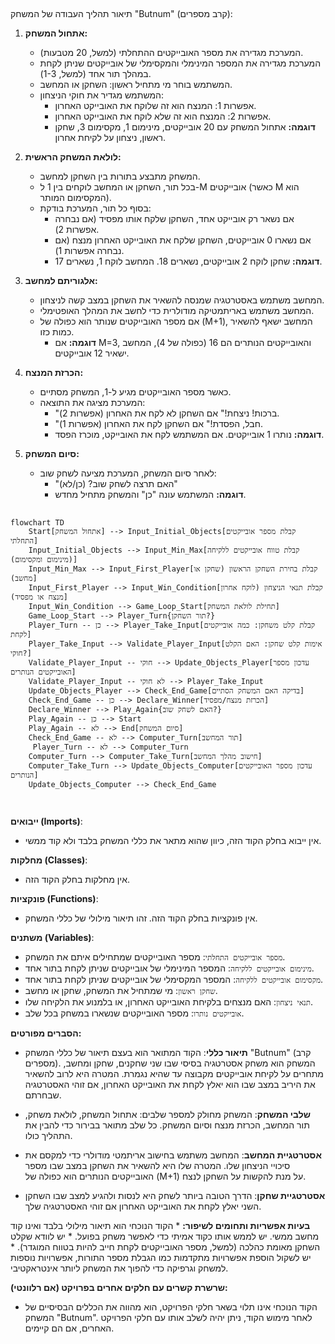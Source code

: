 ## <algorithm>

תיאור תהליך העבודה של המשחק "Butnum" (קרב מספרים):

1.  **אתחול המשחק:**
    *   המערכת מגדירה את מספר האובייקטים ההתחלתי (למשל, 20 מטבעות).
    *   המערכת מגדירה את המספר המינימלי והמקסימלי של אובייקטים שניתן לקחת במהלך תור אחד (למשל, 1-3).
    *   המשתמש בוחר מי מתחיל ראשון: השחקן או המחשב.
    *   המשתמש מגדיר את חוקי הניצחון:
        *   אפשרות 1: המנצח הוא זה שלוקח את האובייקט האחרון.
        *   אפשרות 2: המנצח הוא זה שלא לוקח את האובייקט האחרון.
        *   **דוגמה:** אתחול המשחק עם 20 אובייקטים, מינימום 1, מקסימום 3, שחקן ראשון, ניצחון על לקיחת אחרון.

2.  **לולאת המשחק הראשית:**
    *   המשחק מתבצע בתורות בין השחקן למחשב.
    *   בכל תור, השחקן או המחשב לוקחים בין 1 ל-M אובייקטים (כאשר M הוא המקסימום המותר).
    *   בסוף כל תור, המערכת בודקת:
        *   אם נשאר רק אובייקט אחד, השחקן שלקח אותו מפסיד (אם נבחרה אפשרות 2).
        *   אם נשארו 0 אובייקטים, השחקן שלקח את האובייקט האחרון מנצח (אם נבחרה אפשרות 1).
        *   **דוגמה:** שחקן לוקח 2 אובייקטים, נשארים 18. המחשב לוקח 1, נשארים 17.

3.  **אלגוריתם למחשב:**
    *   המחשב משתמש באסטרטגיה שמנסה להשאיר את השחקן במצב קשה לניצחון.
    *   המחשב משתמש באריתמטיקה מודולרית כדי לחשב את המהלך האופטימלי.
    *   אם מספר האובייקטים שנותר הוא כפולה של (M+1), המחשב ישאף להשאיר כמות כזו.
        *   **דוגמה:** אם M=3, והאובייקטים הנותרים הם 16 (כפולה של 4), המחשב ישאיר 12 אובייקטים.

4.  **הכרזת המנצח:**
    *   כאשר מספר האובייקטים מגיע ל-1, המשחק מסתיים.
    *   המערכת מציגה את התוצאה:
        *   "ברכות! ניצחת!" אם השחקן לא לקח את האחרון (אפשרות 2).
        *   "חבל, הפסדת!" אם השחקן לקח את האחרון (אפשרות 1).
        *   **דוגמה:** נותרו 1 אובייקטים. אם המשתמש לקח את האובייקט, מוכרז הפסד.

5.  **סיום המשחק:**
    *   לאחר סיום המשחק, המערכת מציעה לשחק שוב:
        *   "האם תרצה לשחק שוב? (כן/לא)"
        *   **דוגמה:** המשתמש עונה "כן" והמשחק מתחיל מחדש.

## <mermaid>
```mermaid
flowchart TD
    Start[אתחול המשחק] --> Input_Initial_Objects[קבלת מספר אובייקטים התחלתי]
    Input_Initial_Objects --> Input_Min_Max[קבלת טווח אובייקטים ללקיחה (מינימום ומקסימום)]
    Input_Min_Max --> Input_First_Player[קבלת בחירת השחקן הראשון (שחקן או מחשב)]
    Input_First_Player --> Input_Win_Condition[קבלת תנאי הניצחון (לוקח אחרון מנצח או מפסיד)]
    Input_Win_Condition --> Game_Loop_Start[תחילת לולאת המשחק]
    Game_Loop_Start --> Player_Turn{תור השחקן?}
    Player_Turn -- כן --> Player_Take_Input[קבלת קלט משחקן: כמה אובייקטים לקחת]
    Player_Take_Input --> Validate_Player_Input[אימות קלט שחקן: האם הקלט חוקי?]
    Validate_Player_Input -- חוקי --> Update_Objects_Player[עדכון מספר האובייקטים הנותרים]
    Validate_Player_Input -- לא חוקי --> Player_Take_Input
    Update_Objects_Player --> Check_End_Game[בדיקה האם המשחק הסתיים]
    Check_End_Game -- כן --> Declare_Winner[הכרזת מנצח/מפסיד]
    Declare_Winner --> Play_Again{האם לשחק שוב?}
    Play_Again -- כן --> Start
    Play_Again -- לא --> End[סיום המשחק]
    Check_End_Game -- לא --> Computer_Turn[תור המחשב]
     Player_Turn -- לא --> Computer_Turn
    Computer_Turn --> Computer_Take_Turn[חישוב מהלך המחשב]
    Computer_Take_Turn --> Update_Objects_Computer[עדכון מספר האובייקטים הנותרים]
    Update_Objects_Computer --> Check_End_Game
    
```
## <explanation>

**ייבואים (Imports)**:
   * אין ייבוא בחלק הקוד הזה, כיוון שהוא מתאר את כללי המשחק בלבד ולא קוד ממשי.

**מחלקות (Classes)**:
   * אין מחלקות בחלק הקוד הזה.

**פונקציות (Functions)**:
   * אין פונקציות בחלק הקוד הזה. זהו תיאור מילולי של כללי המשחק.

**משתנים (Variables)**:
   * `מספר אובייקטים התחלתי`: מספר האובייקטים שמתחילים איתם את המשחק.
   * `מינימום אובייקטים ללקיחה`: המספר המינימלי של אובייקטים שניתן לקחת בתור אחד.
   * `מקסימום אובייקטים ללקיחה`: המספר המקסימלי של אובייקטים שניתן לקחת בתור אחד.
   * `שחקן ראשון`: מי שמתחיל את המשחק, שחקן או מחשב.
   * `תנאי ניצחון`: האם מנצחים בלקיחת האובייקט האחרון, או בלמנוע את הלקיחה שלו.
   * `אובייקטים נותרו`: מספר האובייקטים שנשארו במשחק בכל שלב.

**הסברים מפורטים:**

*   **תיאור כללי**: הקוד המתואר הוא בעצם תיאור של כללי המשחק "Butnum" (קרב מספרים). המשחק הוא משחק אסטרטגיה בסיסי שבו שני שחקנים, שחקן ומחשב, מתחרים על לקיחת אובייקטים מקבוצה עד שהיא נגמרת. המטרה היא לרוב להשאיר את היריב במצב שבו הוא יאלץ לקחת את האובייקט האחרון, אם זוהי האסטרטגיה שבחרתם.

*   **שלבי המשחק**: המשחק מחולק למספר שלבים: אתחול המשחק, לולאת משחק, תור המחשב, הכרזת מנצח וסיום המשחק. כל שלב מתואר בבירור כדי להבין את התהליך כולו.

*   **אסטרטגיית המחשב**: המחשב משתמש בחישוב אריתמטי מודולרי כדי למקסם את סיכויי הניצחון שלו. המטרה שלו היא להשאיר את השחקן במצב שבו מספר האובייקטים הנותרים הוא כפולה של (M+1) על מנת להקשות על השחקן לנצח.

*   **אסטרטגיית שחקן**: הדרך הטובה ביותר לשחק היא לנסות ולהגיע למצב שבו השחקן השני יאלץ לקחת את האובייקט האחרון אם זוהי האסטרטגיה שלך.

**בעיות אפשריות ותחומים לשיפור:**
    *   הקוד הנוכחי הוא תיאור מילולי בלבד ואינו קוד מחשב ממשי. יש לממש אותו כקוד אמיתי כדי לאפשר משחק בפועל.
    *   יש לוודא שקלט השחקן מאומת כהלכה (למשל, מספר האובייקטים לקחת חייב להיות בטווח המוגדר).
    *   יש לשקול הוספת אפשרויות מתקדמות כמו הגבלת מספר התורות, אפשרויות נוספות למשחק וגרפיקה כדי להפוך את המשחק ליותר אינטראקטיבי.

**שרשרת קשרים עם חלקים אחרים בפרויקט (אם רלוונטי):**
   *  הקוד הנוכחי אינו תלוי בשאר חלקי הפרויקט, הוא מהווה את הכללים הבסיסיים של המשחק "Butnum". לאחר מימוש הקוד, ניתן יהיה לשלב אותו עם חלקי הפרויקט האחרים, אם הם קיימים.